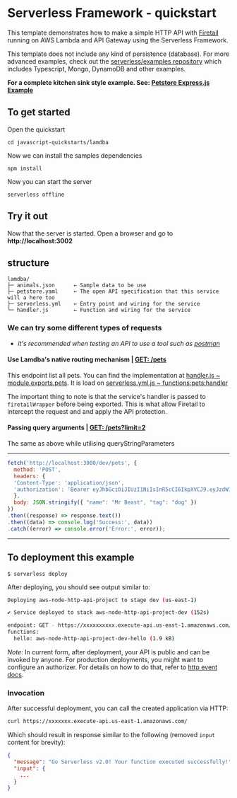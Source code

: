 # Serverless Framework - quickstart

This template demonstrates how to make a simple HTTP API with [Firetail](https://www.npmjs.com/package/@public.firetail.io/firetail-api) running on AWS Lambda and API Gateway using the Serverless Framework.

This template does not include any kind of persistence (database). For more advanced examples, check out the [serverless/examples repository](https://github.com/serverless/examples/) which includes Typescript, Mongo, DynamoDB and other examples.

**For a complete kitchen sink style example. See: [Petstore Express.js Example](https://github.com/FireTail-io/firetail-js-lib/tree/main/sample/express)**

## To get started

Open the quickstart
```cli
cd javascript-quickstarts/lamdba
```
Now we can install the samples dependencies
```cli
npm install
```
Now you can start the server
```cli
serverless offline
```

## Try it out
Now that the server is started. Open a browser and go to **http://localhost:3002**

## structure
```
lamdba/
├─ animals.json      ← Sample data to be use
├─ petstore.yaml     ← The open API specification that this service will a here too
├─ serverless.yml    ← Entry point and wiring for the service
└─ handler.js        ← Function and wiring for the service
```

### We can try some different types of requests
* *it's recommended when testing an API to use a tool such as [postman](https://www.postman.com/)*

#### Use Lamdba's native routing mechanism | **[GET: /pets](http://localhost:3002/pets)**
This endpoint list all pets. You can find the implementation at [handler.js ~ module.exports.pets](/lambda/handler.js#L9). It is load on [serverless.yml.js ~ functions:pets:handler](/lambda/serverless.yml#L13)

The important thing to note is that the service's handler is passed to `firetailWrapper` before being exported. This is what allow Firetail to intercept the request and and apply the API protection.


#### Passing query arguments | **[GET: /pets?limit=2](http://localhost:3002/pets?limit=2)**
 The same as above while utilising queryStringParameters

---

```js
fetch('http://localhost:3000/dev/pets', {
  method: 'POST',
  headers: {
  'Content-Type': 'application/json',
  'authorization': 'Bearer eyJhbGciOiJIUzI1NiIsInR5cCI6IkpXVCJ9.eyJzdWIiOiIxMjM0NTY3ODkwIiwibmFtZSI6IkpvaG4gRG9lIiwiaWF0IjoxNTE2MjM5MDIyfQ.SflKxwRJSMeKKF2QT4fwpMeJf36POk6yJV_adQssw5c'
  },
  body: JSON.stringify({ "name": "Mr Beast", "tag": "dog" })
})
.then((response) => response.text())
.then((data) => console.log('Success:', data))
.catch((error) => console.error('Error:', error));
```

---

## To deployment this example
```
$ serverless deploy
```

After deploying, you should see output similar to:

```bash
Deploying aws-node-http-api-project to stage dev (us-east-1)

✔ Service deployed to stack aws-node-http-api-project-dev (152s)

endpoint: GET - https://xxxxxxxxxx.execute-api.us-east-1.amazonaws.com/
functions:
  hello: aws-node-http-api-project-dev-hello (1.9 kB)
```

_Note_: In current form, after deployment, your API is public and can be invoked by anyone. For production deployments, you might want to configure an authorizer. For details on how to do that, refer to [http event docs](https://www.serverless.com/framework/docs/providers/aws/events/apigateway/).

### Invocation

After successful deployment, you can call the created application via HTTP:

```bash
curl https://xxxxxxx.execute-api.us-east-1.amazonaws.com/
```

Which should result in response similar to the following (removed `input` content for brevity):

```json
{
  "message": "Go Serverless v2.0! Your function executed successfully!",
  "input": {
    ...
  }
}
```
